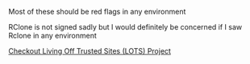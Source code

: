 Most of these should be red flags in any environment  

RClone is not signed sadly but I would definitely be concerned if I saw Rclone in any environment  

[Checkout Living Off Trusted Sites (LOTS) Project](https://lots-project.com/)
